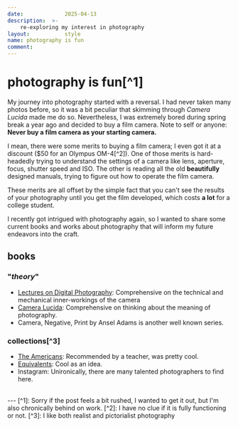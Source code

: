 ```yaml
---
date:             2025-04-13
description:  >-
    re-exploring my interest in photography
layout:           style
name: photography is fun
comment:
---
```


# photography is fun[^1]

My journey into photography started with a reversal. I had never taken many photos before, so it was a bit peculiar that skimming through *Camera Lucida* made me do so. Nevertheless, I was extremely bored during spring break a year ago and decided to buy a film camera. Note to self or anyone: **Never buy a film camera as your starting camera.**

I mean, there were some merits to buying a film camera; I even got it at a discount ($50 for an Olympus OM-4[^2]). One of those merits is hard-headedly trying to understand the settings of a camera like lens, aperture, focus, shutter speed and ISO. The other is reading all the old **beautifully** designed manuals, trying to figure out how to operate the film camera. 

These merits are all offset by the simple fact that you can't see the results of your photography until you get the film developed, which costs **a lot** for a college student.

I recently got intrigued with photography again, so I wanted to share some current books and works about photography that will inform my future endeavors into the craft.

## books

### "*theory*"

* [Lectures on Digital Photography](https://sites.google.com/site/marclevoylectures/home?authuser=0): Comprehensive on the technical and mechanical inner-workings of the camera
* [Camera Lucida](https://www.amazon.com/Camera-Lucida-Reflections-Roland-Barthes/dp/0374532338): Comprehensive on thinking about the meaning of photography.
* Camera, Negative, Print by Ansel Adams is another well known series.

### collections[^3]

* [The Americans](https://www.amazon.com/Americans-Robert-Frank/dp/386521584X): Recommended by a teacher, was pretty cool.
* [Equivalents](https://en.wikipedia.org/wiki/Equivalents): Cool as an idea.
* Instagram: Unironically, there are many talented photographers to find here.

<br/>
---
[^1]: Sorry if the post feels a bit rushed, I wanted to get it out, but I'm also chronically behind on work.
[^2]: I have no clue if it is fully functioning or not.
[^3]: I like both realist and pictorialist photography
